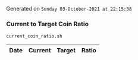 Generated on `Sunday 03-October-2021 at 22:15:38`

### Current to Target Coin Ratio
`current_coin_ratio.sh`

Date|Current|Target|Ratio
---|---|---|---
